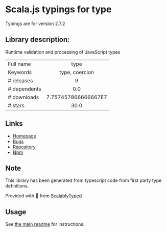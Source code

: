 
# Scala.js typings for type

Typings are for version 2.7.2

## Library description:
Runtime validation and processing of JavaScript types

|                    |                 |
| ------------------ | :-------------: |
| Full name          | type |
| Keywords           | type, coercion |
| # releases         | 9 |
| # dependents       | 0.0 |
| # downloads        | 7.757457866666667E7 |
| # stars            | 30.0 |

## Links
- [Homepage](https://github.com/medikoo/type#readme)
- [Bugs](https://github.com/medikoo/type/issues)
- [Repository](https://github.com/medikoo/type)
- [Npm](https://www.npmjs.com/package/type)
    


## Note
This library has been generated from typescript code from first party type definitions.

Provided with :purple_heart: from [ScalablyTyped](https://github.com/oyvindberg/ScalablyTyped)

## Usage
See [the main readme](../../readme.md) for instructions.


